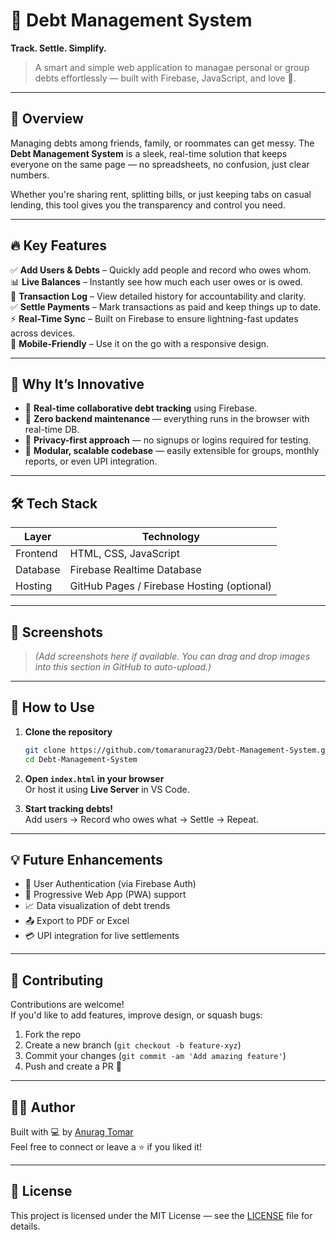 
# 💸 Debt Management System

**Track. Settle. Simplify.**

> A smart and simple web application to managae personal or group debts effortlessly — built with Firebase, JavaScript, and love 💙.

---

## 🚀 Overview

Managing debts among friends, family, or roommates can get messy. The **Debt Management System** is a sleek, real-time solution that keeps everyone on the same page — no spreadsheets, no confusion, just clear numbers.

Whether you're sharing rent, splitting bills, or just keeping tabs on casual lending, this tool gives you the transparency and control you need.

---

## 🔥 Key Features

✅ **Add Users & Debts** – Quickly add people and record who owes whom.  
📊 **Live Balances** – Instantly see how much each user owes or is owed.  
🔁 **Transaction Log** – View detailed history for accountability and clarity.  
✅ **Settle Payments** – Mark transactions as paid and keep things up to date.  
⚡ **Real-Time Sync** – Built on Firebase to ensure lightning-fast updates across devices.  
📱 **Mobile-Friendly** – Use it on the go with a responsive design.

---

## 🧠 Why It’s Innovative

- 🔗 **Real-time collaborative debt tracking** using Firebase.
- 🧠 **Zero backend maintenance** — everything runs in the browser with real-time DB.
- 🔐 **Privacy-first approach** — no signups or logins required for testing.
- 🧩 **Modular, scalable codebase** — easily extensible for groups, monthly reports, or even UPI integration.

---

## 🛠️ Tech Stack

| Layer        | Technology              |
|--------------|--------------------------|
| Frontend     | HTML, CSS, JavaScript    |
| Database     | Firebase Realtime Database |
| Hosting      | GitHub Pages / Firebase Hosting (optional) |

---

## 📸 Screenshots

> *(Add screenshots here if available. You can drag and drop images into this section in GitHub to auto-upload.)*

---

## 🧪 How to Use

1. **Clone the repository**
   ```bash
   git clone https://github.com/tomaranurag23/Debt-Management-System.git
   cd Debt-Management-System
   ```

2. **Open `index.html` in your browser**  
   Or host it using **Live Server** in VS Code.

3. **Start tracking debts!**  
   Add users → Record who owes what → Settle → Repeat.

---

## 💡 Future Enhancements

- 🔐 User Authentication (via Firebase Auth)
- 📱 Progressive Web App (PWA) support
- 📈 Data visualization of debt trends
- 📤 Export to PDF or Excel
- 💳 UPI integration for live settlements

---

## 🤝 Contributing

Contributions are welcome!  
If you'd like to add features, improve design, or squash bugs:

1. Fork the repo
2. Create a new branch (`git checkout -b feature-xyz`)
3. Commit your changes (`git commit -am 'Add amazing feature'`)
4. Push and create a PR 🙌

---

## 🧑‍💻 Author

Built with 💻 by [Anurag Tomar](https://github.com/tomaranurag23)  
Feel free to connect or leave a ⭐ if you liked it!

---

## 📄 License

This project is licensed under the MIT License — see the [LICENSE](LICENSE) file for details.

